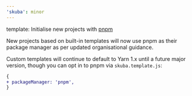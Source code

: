 ```yaml
---
'skuba': minor
---
```


template: Initialise new projects with [pnpm](https://pnpm.io/)

New projects based on built-in templates will now use pnpm as their package manager as per updated organisational guidance.

Custom templates will continue to default to Yarn 1.x until a future major version, though you can opt in to pnpm via `skuba.template.js`:

```diff
{
+ packageManager: 'pnpm',
}
```
